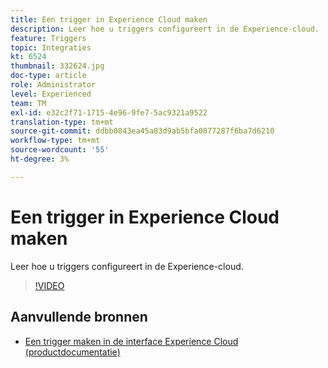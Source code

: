 ```yaml
---
title: Een trigger in Experience Cloud maken
description: Leer hoe u triggers configureert in de Experience-cloud.
feature: Triggers
topic: Integraties
kt: 6524
thumbnail: 332624.jpg
doc-type: article
role: Administrator
level: Experienced
team: TM
exl-id: e32c2f71-1715-4e96-9fe7-5ac9321a9522
translation-type: tm+mt
source-git-commit: ddbb0843ea45a83d9ab5bfa0877287f6ba7d6210
workflow-type: tm+mt
source-wordcount: '55'
ht-degree: 3%

---
```


# Een trigger in Experience Cloud maken

Leer hoe u triggers configureert in de Experience-cloud.

>[!VIDEO](https://video.tv.adobe.com/v/332624?quality=12)

## Aanvullende bronnen

* [Een trigger maken in de interface Experience Cloud (productdocumentatie)](https://experienceleague.adobe.com/docs/campaign-standard/using/integrating-with-adobe-cloud/working-with-campaign-and-triggers/configuring-triggers-in-experience-cloud.html?lang=en#creating-a-trigger-in-the-experience-cloud-interface)
